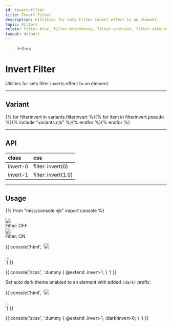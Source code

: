 ```yaml
---
id: invert-filter
title: Invert Filter
description: Utilities for sets filter invert effect to an element.
topic: Filters
relate: filter-blur, filter-brightness, filter-contrast, filter-saturate, filter-drop-shadow
layout: default
---
```


> Filters

# Invert Filter

Utilities for sets filter inverts effect to an element.

---

## Variant

<div class="flex flex-gap-2 flex-wrap justify-start items-center">{% for filterinvert in variants.filterinvert %}{% for item in filterinvert.pseudo %}{% include "variants.njk" %}{% endfor %}{% endfor %}</div>

---

## API

| <span class="padding-x-3 padding-y-1 text-white bg-shade-granite-5 font-semibold curve-border-md">class</span> | <span class="padding-x-3 padding-y-1 text-white bg-shade-granite-5 font-semibold curve-border-md">css</span> |
|:--|:--|
| invert-0 | filter: invert(0) |
| invert-1 | filter: invert(1.0) |

---

## Usage

{% from "misc/console.njk" import console %}

<div class="margin-y-2 margin-x-auto flex">
  <div class="padding-2 max-width-sm">
    <img
      class="width-56 height-48 object-cover object-center overflow-hidden curve-border-lg shadow"
      src="https://picsum.photos/500?=5"
    >
    <div class="padding-t-2 text-sm text-center">
      Filter: OFF
    </div>
  </div>
  <div class="margin-2 max-width-sm">
    <img
      class="invert-1 width-56 height-48 object-cover object-center overflow-hidden curve-border-lg"
      src="https://picsum.photos/500?=5"
    >
    <div class="padding-t-2 text-sm text-center">
      Filter: ON
    </div>
  </div>
</div>

{{ console('html',
'<img class="invert-1 ..." src="...">

<div class="invert-1 ..." style="background-image:url(...)"> ... </div>
') }}

{{ console('scss',
'.dummy {
    @extend
      .invert-1;
}
') }}

 Set auto dark theme enabled to an element with added `(dark)` prefix.

{{ console('html',
'<img class="invert-1 (dark)invert-0 ..." src="...">

<div class="invert-1 (dark)invert-0 ..." style="background-image:url(...)"> ... </div>
') }}

{{ console('scss',
'.dummy {
    @extend
      .invert-1,
      \(dark\)invert-0;
}
') }}

